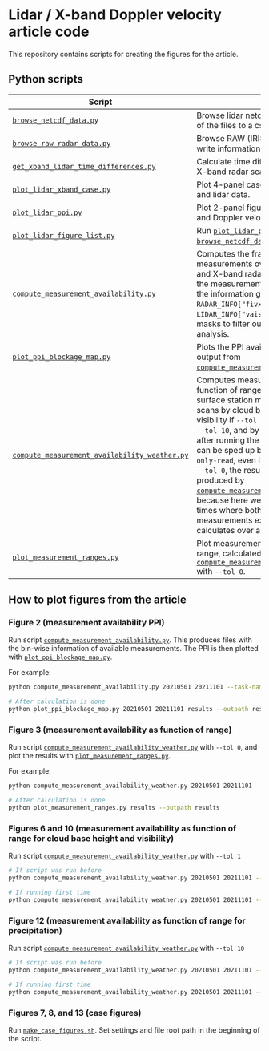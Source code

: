 # Lidar / X-band Doppler velocity article code

This repository contains scripts for creating the figures for the article.


## Python scripts

| Script                                                                                       | Description                                                                                                                                                                                                                                                                                                                                                                                                                                                                                                                                                                                                                                                                                                                             |
| -------------------------------------------------------------------------------------------- | --------------------------------------------------------------------------------------------------------------------------------------------------------------------------------------------------------------------------------------------------------------------------------------------------------------------------------------------------------------------------------------------------------------------------------------------------------------------------------------------------------------------------------------------------------------------------------------------------------------------------------------------------------------------------------------------------------------------------------------- |
| [`browse_netcdf_data.py`](browse_netcdf_data.py)                                             | Browse lidar netcdf files and write information of the files to a csv file.                                                                                                                                                                                                                                                                                                                                                                                                                                                                                                                                                                                                                                                             |
| [`browse_raw_radar_data.py`](browse_raw_radar_data.py)                                       | Browse RAW (IRIS/Sigmet) radar files and write information of the files to a csv file.                                                                                                                                                                                                                                                                                                                                                                                                                                                                                                                                                                                                                                                  |
| [`get_xband_lidar_time_differences.py`](get_xband_lidar_time_differences.py)                 | Calculate time differences between lidar and X-band radar scans.                                                                                                                                                                                                                                                                                                                                                                                                                                                                                                                                                                                                                                                                        |
| [`plot_lidar_xband_case.py`](plot_lidar_xband_case.py)                                       | Plot 4-panel case figures of X-band radar and lidar data.                                                                                                                                                                                                                                                                                                                                                                                                                                                                                                                                                                                                                                                                               |
| [`plot_lidar_ppi.py`](plot_lidar_ppi.py)                                                     | Plot 2-panel figures of lidar PPIs with CNR and Doppler velocity.                                                                                                                                                                                                                                                                                                                                                                                                                                                                                                                                                                                                                                                                       |
| [`plot_lidar_figure_list.py`](plot_lidar_figure_list.py)                                     | Run [`plot_lidar_ppi.py`](plot_lidar_ppi.py) for a list produced by [`browse_netcdf_data.py`](browse_netcdf_data.py).                                                                                                                                                                                                                                                                                                                                                                                                                                                                                                                                                                                                                   |
| [`compute_measurement_availability.py`](compute_measurement_availability.py)                 | Computes the fraction of available measurements over the given month for lidar and X-band radar measurements. The files for the measurements are searched according to the information given in [`config.py`](config.py) in `RADAR_INFO["fivxt"]` and `LIDAR_INFO["vaisala"]`. Produces also the masks to filter out blocked rays for the analysis.                                                                                                                                                                                                                                                                                                                                                                                     |
| [`plot_ppi_blockage_map.py`](plot_ppi_blockage_map.py)                                       | Plots the PPI availability figure based on output from [`compute_measurement_availability.py`](compute_measurement_availability.py).                                                                                                                                                                                                                                                                                                                                                                                                                                                                                                                                                                                                    |
| [`compute_measurement_availability_weather.py`](compute_measurement_availability_weather.py) | Computes measurement availability as function of range for binned by different surface station measurements. Currently, bins scans by cloud base height and horizontal visibility if `--tol 1`, by precipitation intensity if `--tol 10`, and by nothing if `--tol 0`. Note that after running the script once, the calculation can be sped up by reading stored data with `--only-read`, even if `--tol` changes. Note that for `--tol 0`, the results differ from the results produced by [`compute_measurement_availability.py`](compute_measurement_availability.py), because here we only consider measurement times where both lidar and radar measurements exist, while that script calculates over all measurements separately. |
| [`plot_measurement_ranges.py`](plot_measurement_ranges.py)                                   | Plot measurement availability as function of range, calculated by [`compute_measurement_availability_weather.py`](compute_measurement_availability_weather.py) with `--tol 0`.                                                                                                                                                                                                                                                                                                                                                                                                                                                                                                                                                          |

## How to plot figures from the article

### Figure 2 (measurement availability PPI)

Run script [`compute_measurement_availability.py`](compute_measurement_availability.py). This produces files with the bin-wise information of available measurements. The PPI is then plotted with [`plot_ppi_blockage_map.py`](plot_ppi_blockage_map.py).

For example:

```bash
python compute_measurement_availability.py 20210501 20211101 --task-name WND-03 --outpath results

# After calculation is done
python plot_ppi_blockage_map.py 20210501 20211101 results --outpath results
```

### Figure 3 (measurement availability as function of range)

Run script [`compute_measurement_availability_weather.py`](compute_measurement_availability_weather.py) with `--tol 0`, and plot the results with [`plot_measurement_ranges.py`](plot_measurement_ranges.py).

For example:

```bash
python compute_measurement_availability_weather.py 20210501 20211101 --tol 0 --outpath results

# After calculation is done
python plot_measurement_ranges.py results --outpath results
```

### Figures 6 and 10 (measurement availability as function of range for cloud base height and visibility)

Run script [`compute_measurement_availability_weather.py`](compute_measurement_availability_weather.py) with `--tol 1`

```bash
# If script was run before
python compute_measurement_availability_weather.py 20210501 20211101 --tol 1 --outpath results --only-read

# If running first time
python compute_measurement_availability_weather.py 20210501 20211101 --tol 1 --outpath results
```

### Figure 12 (measurement availability as function of range for precipitation)

Run script [`compute_measurement_availability_weather.py`](compute_measurement_availability_weather.py) with `--tol 10`

```bash
# If script was run before
python compute_measurement_availability_weather.py 20210501 20211101 --tol 10 --outpath results --only-read

# If running first time
python compute_measurement_availability_weather.py 20210501 20211101 --tol 10 --outpath results
```


### Figures 7, 8, and 13 (case figures)

Run [`make_case_figures.sh`](make_case_figures.sh). Set settings and file root path in the beginning of the script.

